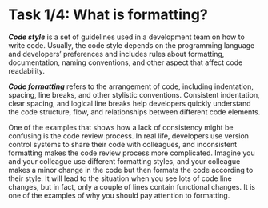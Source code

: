 # Task 1/4: What is formatting?

**_Code style_** is a set of guidelines used in a development team on how to write code. 
Usually, the code style depends on the programming language and developers’ preferences and includes rules about formatting,
documentation, naming conventions, and other aspect that affect code readability.

**_Code formatting_** refers to the arrangement of code, including indentation, spacing, line breaks, and other stylistic conventions.
Consistent indentation, clear spacing, and logical line breaks help developers quickly understand the code structure,
flow, and relationships between different code elements.

One of the examples that shows how a lack of consistency might be confusing is the code review process.
In real life, developers use version control systems to share their code with colleagues, and inconsistent formatting
makes the code review process more complicated.
Imagine you and your colleague use different formatting styles, and your colleague makes a minor change in the code but
then formats the code according to their style.
It will lead to the situation when you see lots of code line changes, but in fact, only a couple of lines contain functional changes.
It is one of the examples of why you should pay attention to formatting. 
